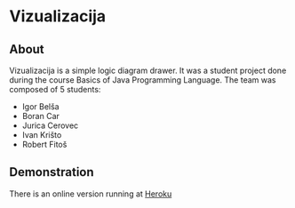 Vizualizacija
=============

About
-----

Vizualizacija is a simple logic diagram drawer. It was a student project done
during the course Basics of Java Programming Language. The team was composed
of 5 students:
- Igor Belša
- Boran Car
- Jurica Cerovec
- Ivan Krišto
- Robert Fitoš

Demonstration
-------------

There is an online version running at 
[Heroku](http://vizualizacija.herokuapp.com/)
